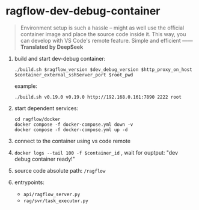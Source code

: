 # ragflow-dev-debug-container

> Environment setup is such a hassle – might as well use the official container image and place the source code inside it. This way, you can develop with VS Code's remote feature. Simple and efficient ——
**Translated by DeepSeek​**

1. build and start dev-debug container:
   	```shell
    ./build.sh $ragflow_version $dev_debug_version $http_proxy_on_host $container_external_sshServer_port $root_pwd
	  ```
    example:
    ```shell 
    ./build.sh v0.19.0 v0.19.0 http://192.168.0.161:7890 2222 root
    ```
2. start dependent services:

	```shell
 	cd ragflow/docker
 	docker compose -f docker-compose.yml down -v
	docker compose -f docker-compose.yml up -d
	```
3. connect to the container using vs code remote
4. `docker logs --tail 100 -f $container_id` , wait for ouptput: "dev debug container ready!"
5. source code absolute path: `/ragflow`
6. entrypoints: 
   - `api/ragflow_server.py`
   - `rag/svr/task_executor.py`
